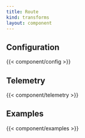 ```yaml
---
title: Route
kind: transforms
layout: component
---
```


## Configuration

{{< component/config >}}

## Telemetry

{{< component/telemetry >}}

## Examples

{{< component/examples >}}
